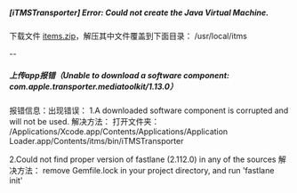 

##### [iTMSTransporter] Error: Could not create the Java Virtual Machine.
下载文件 [items.zip](https://pan.baidu.com/s/1Op59V3aw8hLdjBPdbM6EGA)，解压其中文件覆盖到下面目录：
/usr/local/itms

--
##### 上传app报错（Unable to download a software component: com.apple.transporter.mediatoolkit/1.13.0）

报错信息：出现错误：
1.A downloaded software component is corrupted and will not be used.
解决方法：
打开文件夹：
/Applications/Xcode.app/Contents/Applications/Application Loader.app/Contents/itms/bin/iTMSTransporter

2.Could not find proper version of fastlane (2.112.0) in any of the sources
解决方法：
remove Gemfile.lock in your project directory, and run 'fastlane init'